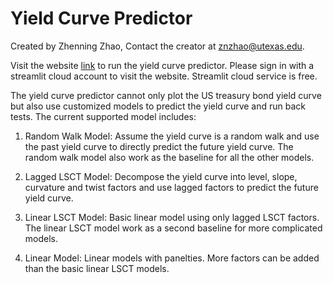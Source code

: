 # Yield Curve Predictor
Created by Zhenning Zhao, Contact the creator at [znzhao@utexas.edu](mailto:znzhao@utexas.edu).

Visit the website [link](https://yield-curve-prediction.streamlit.app/) to run the yield curve predictor. Please sign in with a streamlit cloud account to visit the website. Streamlit cloud service is free.

The yield curve predictor cannot only plot the US treasury bond yield curve but also use customized models to predict the yield curve and run back tests. The current supported model includes:

1. Random Walk Model: Assume the yield curve is a random walk and use the past yield curve to directly predict the future yield curve. The random walk model also work as the baseline for all the other models.

2. Lagged LSCT Model: Decompose the yield curve into level, slope, curvature and twist factors and use lagged factors to predict the future yield curve.

3. Linear LSCT Model: Basic linear model using only lagged LSCT factors. The linear LSCT model work as a second baseline for more complicated models.

4. Linear Model: Linear models with panelties. More factors can be added than the basic linear LSCT models.